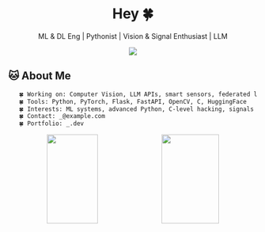 <h1 align="center">Hey 🍀  <strong></strong></h1>
<p align="center">ML & DL Eng | Pythonist | Vision & Signal Enthusiast | LLM </p>

<p align="center">
  <img src="https://readme-typing-svg.demolab.com?font=Fira+Code&size=22&duration=3000&pause=500&color=808000&center=true&vCenter=true&width=435&lines=ML+Engineer;Deep+Learning+Developer;FastAPI+%7C+C+Programmer;Vision+%7C+LLMs+%7C+Signal+Processing" />
</p>

## 🐱 About Me
```bash
   🍀 Working on: Computer Vision, LLM APIs, smart sensors, federated learning
   🍀 Tools: Python, PyTorch, Flask, FastAPI, OpenCV, C, HuggingFace
   🍀 Interests: ML systems, advanced Python, C-level hacking, signals
   🍀 Contact: _@example.com
   🍀 Portfolio: _.dev
```

<p align="center">
  <img width="45.2%" src="https://github-readme-stats.vercel.app/api?username=NimaSeniorDev&show_icons=true&theme=merko" style="height:180px;" />
  <img width="48%" src="https://github-readme-streak-stats.herokuapp.com/?user=NimaSeniorDev&theme=merko" style="height:180px;" />
</p>


